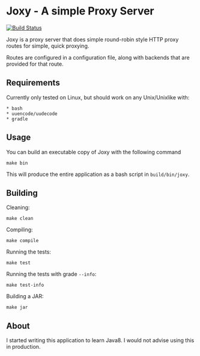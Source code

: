 Joxy - A simple Proxy Server
===

[![Build Status](https://travis-ci.org/shaneutt/joxy.svg?branch=master)](https://travis-ci.org/shaneutt/joxy.svg?branch=master)

Joxy is a proxy server that does simple round-robin style HTTP proxy routes
for simple, quick proxying.

Routes are configured in a configuration file, along with backends that are
provided for that route.

Requirements
---

Currently only tested on Linux, but should work on any Unix/Unixlike with:

    * bash
    * uuencode/uudecode
    * gradle

Usage
---

You can build an executable copy of Joxy with the following command

```shell
make bin
```

This will produce the entire application as a bash script in `build/bin/joxy`.

Building
---

Cleaning:

```shell
make clean
```

Compiling:

```shell
make compile
```

Running the tests:

```shell
make test
```

Running the tests with grade `--info`:

```shell
make test-info
```

Building a JAR:

```shell
make jar
```

About
---

I started writing this application to learn Java8. I would not advise using this
in production.
